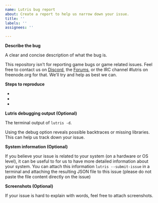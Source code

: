 ```yaml
---
name: Lutris bug report
about: Create a report to help us narrow down your issue.
title: ''
labels: ''
assignees: ''

---
```


**Describe the bug**

A clear and concise description of what the bug is.

This repository isn't for reporting game bugs or game related issues. Feel free to contact us on [Discord](https://discordapp.com/invite/Pnt5CuY), the [Forums](https://forums.winegame.net), or the IRC channel #lutris on freenode.org for that. We'll try and help as best we can.

**Steps to reproduce**

- 
-
-

**Lutris debugging output (Optional)**

The terminal output of `lutris -d`.

Using the debug option reveals possible backtraces or missing libraries. This can help us track down your issue.

**System information (Optional)**

If you believe your issue is related to your system (on a hardware or OS level), it can be useful to for us to have more detailed information about your system. You can attach this information `lutris --submit-issue` in a terminal and attaching the resulting JSON file to this issue (please do not paste the file content directly on the issue)

**Screenshots (Optional)**

If your issue is hard to explain with words, feel free to attach screenshots.
